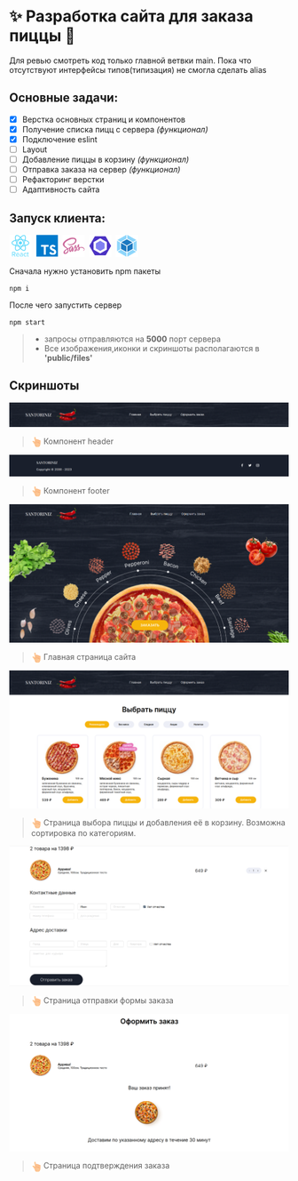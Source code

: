 # :sparkles: Разработка сайта для заказа пиццы :pizza:
Для ревью смотреть код только главной ветвки main. Пока что отсутствуют интерфейсы типов(типизация) не смогла сделать alias

## Основные задачи:

- [x] Верстка основных страниц и компонентов
- [x] Получение списка пицц с сервера *(функционал)*
- [x] Подключение eslint
- [ ] Layout
- [ ] Добавление пиццы в корзину *(функционал)*
- [ ] Отправка заказа на сервер *(функционал)*
- [ ] Рефакторинг верстки
- [ ] Адаптивность сайта

## Запуск клиента:

  <img src="https://github.com/devicons/devicon/blob/master/icons/react/react-original-wordmark.svg" title="React" alt="React" width="40" height="40"/>&nbsp;
  <img src="https://github.com/devicons/devicon/blob/master/icons/typescript/typescript-plain.svg" title="Typescript" alt="Typescript" width="40" height="40"/>&nbsp;
  <img src="https://github.com/devicons/devicon/blob/master/icons/sass/sass-original.svg" title="Sass" alt="Sass" width="40" height="40"/>&nbsp;
  <img src="https://github.com/devicons/devicon/blob/master/icons/eslint/eslint-original.svg" title="Eslint" alt="Eslint" width="40" height="40"/>&nbsp;
  <img src="https://github.com/devicons/devicon/blob/master/icons/webpack/webpack-original.svg" title="Webpack" alt="Webpack" width="40" height="40"/>&nbsp;

Сначала нужно установить npm пакеты

```
npm i
```

После чего запустить сервер

```
npm start
```
> - запросы отправляются на **5000** порт сервера
> - Все изображения,иконки и скриншоты располагаются в **'public/files'**

## Скриншоты

<img src="https://github.com/Melly5/pizza-shift/blob/main/public/files/screenshots/header.png"/>

> <img src='https://github.com/Melly5/pizza-shift/blob/main/public/files/hand-up.png' alt='hand'  width="18" height="18" align='center'/> Компонент header

<img src="https://github.com/Melly5/pizza-shift/blob/main/public/files/screenshots/footer.png"/>

> <img src='https://github.com/Melly5/pizza-shift/blob/main/public/files/hand-up.png' alt='hand'  width="18" height="18" align='center'/> Компонент footer

<img src="https://github.com/Melly5/pizza-shift/blob/main/public/files/screenshots/main.png" />

> <img src='https://github.com/Melly5/pizza-shift/blob/main/public/files/hand-up.png' alt='hand'  width="18" height="18" align='center'/> Главная страница сайта

<img src="https://github.com/Melly5/pizza-shift/blob/main/public/files/screenshots/choosePizza.png"/>

> <img src='https://github.com/Melly5/pizza-shift/blob/main/public/files/hand-up.png' alt='hand'  width="18" height="18" align='center'/> Страница выбора пиццы и добавления её в корзину. Возможна сортировка по категориям.

<img src="https://github.com/Melly5/pizza-shift/blob/main/public/files/screenshots/order.png"/>

> <img src='https://github.com/Melly5/pizza-shift/blob/main/public/files/hand-up.png' alt='hand'  width="18" height="18" align='center'/> Страница отправки формы заказа 

<img src="https://github.com/Melly5/pizza-shift/blob/main/public/files/screenshots/ordered.png"/>

> <img src='https://github.com/Melly5/pizza-shift/blob/main/public/files/hand-up.png' alt='hand'  width="18" height="18" align='center'/> Страница подтверждения заказа
